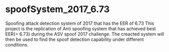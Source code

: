 # spoofSystem_2017_6.73

Spoofing attack detection system of 2017 that has the EER of 6.73
This project is the replication of Anti spoofing system that has achieved best EER(= 6.73) during the ASV spoof 2017 challenge.
The creacted system will then be used to find the spoof detection capability under different conditions.
